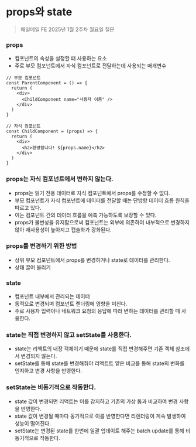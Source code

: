 # props와 state

> 매일메일 FE 2025년 1월 2주차 월요일 질문

### props

- 컴포넌트의 속성을 설정할 떄 사용하는 요소
- 주로 부모 컴포넌트에서 자식 컴포넌트로 전달하는데 사용되는 매개변수

```
// 부모 컴포넌트
const ParentComponent = () => {
  return (
    <div>
      <ChildComponent name="사용자 이름" />
    </div>
  )
}

// 자식 컴포넌트
const ChildComponent = (props) => {
  return (
    <div>
      <h2>환영합니다! ${props.name}</h2>
    </div>
  )
}
```

### props는 자식 컴포넌트에서 변하지 않는다.

- props는 읽기 전용 데이터로 자식 컴포넌트에서 props를 수정할 수 없다.
- 부모 컴포넌트가 자식 컴포넌트에 데이터를 전달할 때는 단방향 데이터 흐름 원칙을 따르고 있다.
- 이는 컴포넌트 간의 데이터 흐름을 예측 가능하도록 보장할 수 있다.
- props가 불변성을 유지함으로써 컴포넌트는 외부에 의존하여 내부적으로 변경하지 않아 재사용성이 높아지고 캡슐화가 강화된다.

### props를 변경하기 위한 방법

- 상위 부모 컴포넌트에서 props를 변경하거나 state로 데이터를 관리한다.
- 상태 끌어 올리기

### state

- 컴포넌트 내부에서 관리되는 데이터
- 동적으로 변경되며 컴포넌트 렌더링에 영향을 미친다.
- 주로 사용자 입력이나 네트워크 요청의 응답에 따라 변하는 데이터를 관리할 때 사용한다.

### state는 직접 변경하지 않고 setState를 사용한다.

- state는 리액트의 내장 객체이기 때문에 state를 직접 변경해주면 기존 객체 참조에서 변경되지 않는다.
- setState를 통해 state를 변경해줘야 리액트트 얕은 비교를 통해 state의 변화를 인지하고 변경 사항을 반영한다.

### setState는 비동기적으로 작동한다.

- state 값이 변경되면 리액트는 이를 감지하고 기존의 가상 돔과 비교하여 변경 사항을 반영한다.
- state 값이 변경될 때마다 동기적으로 이를 반영한다면 리렌더링이 계속 발생하여 성능이 떨어진다.
- setState는 변경된 state를 한번에 일괄 업데이트 해주는 batch update를 통해 비동기적으로 작동한다.
